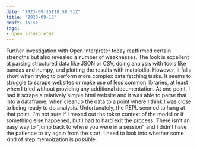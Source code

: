 ```yaml
---
date: "2023-09-15T18:58:51Z"
title: "2023-09-15"
draft: false
tags:
- open_interpreter
---
```


Further investigation with Open Interpreter today reaffirmed certain strengths but also revealed a number of weaknesses.
The look is excellent at parsing structured data like JSON or CSV, doing analysis with tools like pandas and numpy, and plotting the results with matplotlib.
However, it falls short when trying to perform more complex data fetching tasks.
It seems to struggle to scrape websites or make use of less common libraries, at least when I tried without providing any additional documentation.
At one point, I had it scrape a relatively simple html website and it was able to parse that into a dataframe, when cleanup the data to a point where I think I was close to being ready to do analysis.
Unfortunately, the REPL seemed to hang at that point.
I'm not sure if I maxed out the token context of the model or if something else happened, but I had to hard exit the process.
There isn't an easy way to "jump back to where you were in a session" and I didn't have the patience to try again from the start.
I need to look into whether some kind of step memoization is possible.
